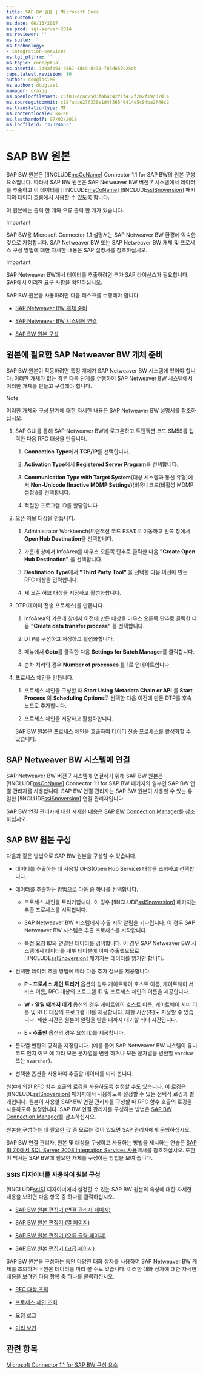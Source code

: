 ```yaml
---
title: SAP BW 원본 | Microsoft Docs
ms.custom: ''
ms.date: 06/13/2017
ms.prod: sql-server-2014
ms.reviewer: ''
ms.suite: ''
ms.technology:
- integration-services
ms.tgt_pltfrm: ''
ms.topic: conceptual
ms.assetid: 749afb64-3567-4dc9-8431-783d650c25db
caps.latest.revision: 10
author: douglaslMS
ms.author: douglasl
manager: craigg
ms.openlocfilehash: c3f039dcac25d3fab4c42f1f412f202f19c37d14
ms.sourcegitcommit: c18fadce27f330e1d4f36549414e5c84ba2f46c2
ms.translationtype: MT
ms.contentlocale: ko-KR
ms.lasthandoff: 07/02/2018
ms.locfileid: "37324653"
---
```

# <a name="sap-bw-source"></a>SAP BW 원본
  SAP BW 원본은 [!INCLUDE[msCoName](../../includes/msconame-md.md)] Connector 1.1 for SAP BW의 원본 구성 요소입니다. 따라서 SAP BW 원본은 SAP Netweaver BW 버전 7 시스템에서 데이터를 추출하고 이 데이터를 [!INCLUDE[msCoName](../../includes/msconame-md.md)] [!INCLUDE[ssISnoversion](../../includes/ssisnoversion-md.md)] 패키지의 데이터 흐름에서 사용할 수 있도록 합니다.  
  
 이 원본에는 출력 한 개와 오류 출력 한 개가 있습니다.  
  
> [!IMPORTANT]  
>  SAP BW용 Microsoft Connector 1.1 설명서는 SAP Netweaver BW 환경에 익숙한 것으로 가정합니다. SAP Netweaver BW 또는 SAP Netweaver BW 개체 및 프로세스 구성 방법에 대한 자세한 내용은 SAP 설명서를 참조하십시오.  
  
> [!IMPORTANT]  
>  SAP Netweaver BW에서 데이터를 추출하려면 추가 SAP 라이선스가 필요합니다. SAP에서 이러한 요구 사항을 확인하십시오.  
  
 SAP BW 원본을 사용하려면 다음 태스크를 수행해야 합니다.  
  
-   [SAP Netweaver BW 개체 준비](#bkmk_Prepare_Objects)  
  
-   [SAP Netweaver BW 시스템에 연결](#bkmk_Connect_Database)  
  
-   [SAP BW 원본 구성](#bkmk_Configure_Source)  
  
##  <a name="bkmk_Prepare_Objects"></a> 원본에 필요한 SAP Netweaver BW 개체 준비  
 SAP BW 원본이 작동하려면 특정 개체가 SAP Netweaver BW 시스템에 있어야 합니다. 이러한 개체가 없는 경우 다음 단계를 수행하여 SAP Netweaver BW 시스템에서 이러한 개체를 만들고 구성해야 합니다.  
  
> [!NOTE]  
>  이러한 개체와 구성 단계에 대한 자세한 내용은 SAP Netweaver BW 설명서를 참조하십시오.  
  
1.  SAP GUI를 통해 SAP Netweaver BW에 로그온하고 트랜잭션 코드 SM59를 입력한 다음 RFC 대상을 만듭니다.  
  
    1.  **Connection Type**에서 **TCP/IP**를 선택합니다.  
  
    2.  **Activation Type**에서 **Registered Server Program**을 선택합니다.  
  
    3.  **Communication Type with Target System**(대상 시스템과 통신 유형)에서 **Non-Unicode (Inactive MDMP Settings)**(비유니코드(비활성 MDMP 설정))를 선택합니다.  
  
    4.  적절한 프로그램 ID를 할당합니다.  
  
2.  오픈 허브 대상을 만듭니다.  
  
    1.  Administrator Workbench(트랜잭션 코드 RSA1)로 이동하고 왼쪽 창에서 **Open Hub Destination**을 선택합니다.  
  
    2.  가운데 창에서 InfoArea를 마우스 오른쪽 단추로 클릭한 다음 **"Create Open Hub Destination"** 을 선택합니다.  
  
    3.  **Destination Type**에서 **"Third Party Tool"** 을 선택한 다음 이전에 만든 RFC 대상을 입력합니다.  
  
    4.  새 오픈 허브 대상을 저장하고 활성화합니다.  
  
3.  DTP(데이터 전송 프로세스)를 만듭니다.  
  
    1.  InfoArea의 가운데 창에서 이전에 만든 대상을 마우스 오른쪽 단추로 클릭한 다음 **"Create data transfer process"** 를 선택합니다.  
  
    2.  DTP를 구성하고 저장하고 활성화합니다.  
  
    3.  메뉴에서 **Goto**를 클릭한 다음 **Settings for Batch Manager**를 클릭합니다.  
  
    4.  순차 처리의 경우 **Number of processes** 를 1로 업데이트합니다.  
  
4.  프로세스 체인을 만듭니다.  
  
    1.  프로세스 체인을 구성할 때 **Start Using Metadata Chain or API** 를 **Start Process** 의 **Scheduling Options**로 선택한 다음 이전에 만든 DTP를 후속 노드로 추가합니다.  
  
    2.  프로세스 체인을 저장하고 활성화합니다.  
  
     SAP BW 원본은 프로세스 체인을 호출하여 데이터 전송 프로세스를 활성화할 수 있습니다.  
  
##  <a name="bkmk_Connect_Database"></a> SAP Netweaver BW 시스템에 연결  
 SAP Netweaver BW 버전 7 시스템에 연결하기 위해 SAP BW 원본은 [!INCLUDE[msCoName](../../includes/msconame-md.md)] Connector 1.1 for SAP BW 패키지의 일부인 SAP BW 연결 관리자를 사용합니다. SAP BW 연결 관리자는 SAP BW 원본이 사용할 수 있는 유일한 [!INCLUDE[ssISnoversion](../../includes/ssisnoversion-md.md)] 연결 관리자입니다.  
  
 SAP BW 연결 관리자에 대한 자세한 내용은 [SAP BW Connection Manager](../connection-manager/sap-bw-connection-manager.md)를 참조하십시오.  
  
##  <a name="bkmk_Configure_Source"></a> SAP BW 원본 구성  
 다음과 같은 방법으로 SAP BW 원본을 구성할 수 있습니다.  
  
-   데이터를 추출하는 데 사용할 OHS(Open Hub Service) 대상을 조회하고 선택합니다.  
  
-   데이터를 추출하는 방법으로 다음 중 하나를 선택합니다.  
  
    -   프로세스 체인을 트리거합니다. 이 경우 [!INCLUDE[ssISnoversion](../../includes/ssisnoversion-md.md)] 패키지는 추출 프로세스를 시작합니다.  
  
    -   SAP Netweaver BW 시스템에서 추출 시작 알림을 기다립니다. 이 경우 SAP Netweaver BW 시스템은 추출 프로세스를 시작합니다.  
  
    -   특정 요청 ID와 연결된 데이터를 검색합니다. 이 경우 SAP Netweaver BW 시스템에서 데이터를 내부 테이블에 이미 추출했으므로 [!INCLUDE[ssISnoversion](../../includes/ssisnoversion-md.md)] 패키지는 데이터를 읽기만 합니다.  
  
-   선택한 데이터 추출 방법에 따라 다음 추가 정보를 제공합니다.  
  
    -   **P - 프로세스 체인 트리거** 옵션의 경우 게이트웨이 호스트 이름, 게이트웨이 서비스 이름, RFC 대상의 프로그램 ID 및 프로세스 체인의 이름을 제공합니다.  
  
    -   **W - 알릴 때까지 대기** 옵션의 경우 게이트웨이 호스트 이름, 게이트웨이 서버 이름 및 RFC 대상의 프로그램 ID를 제공합니다. 제한 시간(초)도 지정할 수 있습니다. 제한 시간은 원본이 알림을 받을 때까지 대기할 최대 시간입니다.  
  
    -   **E - 추출만** 옵션의 경우 요청 ID를 제공합니다.  
  
-   문자열 변환의 규칙을 지정합니다. (예를 들어 SAP Netweaver BW 시스템이 유니코드 인지 여부,에 따라 모든 문자열을 변환 하거나 모든 문자열을 변환할 `varchar` 또는 `nvarchar`).  
  
-   선택한 옵션을 사용하여 추출할 데이터를 미리 봅니다.  
  
 원본에 의한 RFC 함수 호출의 로깅을 사용하도록 설정할 수도 있습니다. 이 로깅은 [!INCLUDE[ssISnoversion](../../includes/ssisnoversion-md.md)] 패키지에서 사용하도록 설정할 수 있는 선택적 로깅과 별개입니다. 원본이 사용할 SAP BW 연결 관리자를 구성할 때 RFC 함수 호출의 로깅을 사용하도록 설정합니다. SAP BW 연결 관리자를 구성하는 방법은 [SAP BW Connection Manager](../connection-manager/sap-bw-connection-manager.md)를 참조하십시오.  
  
 원본을 구성하는 데 필요한 값 중 모르는 것이 있으면 SAP 관리자에게 문의하십시오.  
  
 SAP BW 연결 관리자, 원본 및 대상을 구성하고 사용하는 방법을 제시하는 연습은 [SAP BI 7.0에서 SQL Server 2008 Integration Services 사용](http://go.microsoft.com/fwlink/?LinkID=137090)백서를 참조하십시오. 또한 이 백서는 SAP BW에 필요한 개체를 구성하는 방법을 보여 줍니다.  
  
### <a name="using-the-ssis-designer-to-configure-the-source"></a>SSIS 디자이너를 사용하여 원본 구성  
 [!INCLUDE[ssIS](../../includes/ssis-md.md)] 디자이너에서 설정할 수 있는 SAP BW 원본의 속성에 대한 자세한 내용을 보려면 다음 항목 중 하나를 클릭하십시오.  
  
-   [SAP BW 원본 편집기 &#40;연결 관리자 페이지&#41;](sap-bw-source-editor-connection-manager-page.md)  
  
-   [SAP BW 원본 편집기 &#40;열 페이지&#41;](sap-bw-source-editor-columns-page.md)  
  
-   [SAP BW 원본 편집기 &#40;오류 출력 페이지&#41;](sap-bw-source-editor-error-output-page.md)  
  
-   [SAP BW 원본 편집기 &#40;고급 페이지&#41;](sap-bw-source-editor-advanced-page.md)  
  
 SAP BW 원본을 구성하는 동안 다양한 대화 상자를 사용하여 SAP Netweaver BW 개체를 조회하거나 원본 데이터를 미리 볼 수도 있습니다. 이러한 대화 상자에 대한 자세한 내용을 보려면 다음 항목 중 하나를 클릭하십시오.  
  
-   [RFC 대상 조회](look-up-rfc-destination.md)  
  
-   [프로세스 체인 조회](look-up-process-chain.md)  
  
-   [요청 로그](request-log.md)  
  
-   [미리 보기](preview.md)  
  
## <a name="see-also"></a>관련 항목  
 [Microsoft Connector 1.1 for SAP BW 구성 요소](../microsoft-connector-for-sap-bw-components.md)  
  
  

